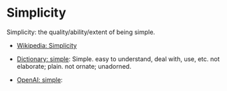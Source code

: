 # Simplicity

Simplicity: the quality/ability/extent of being simple.

<div data-chatgpt-prompt="explain simplicity (system quality attribute, non-functional requirement, cross-functional contraint)"></div>

* [Wikipedia: Simplicity](https://wikipedia.org/wiki/Simplicity)

* [Dictionary: simple](https://www.dictionary.com/browse/simple): Simple. easy to understand, deal with, use, etc. not elaborate; plain. not ornate; unadorned.

* [OpenAI: simple](https:://openai.com): <div data-chatgpt-prompt="define simple (computers and software)"></div>
